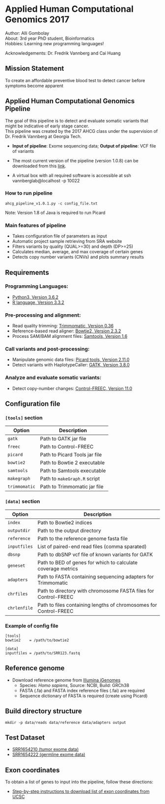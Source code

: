 # Applied Human Computational Genomics 2017

Author: Alli Gombolay  
About: 3rd year PhD student, Bioinformatics  
Hobbies: Learning new programming languages!

Acknowledgements: Dr. Fredrik Vannberg and Cai Huang

## Mission Statement
To create an affordable preventive blood test to detect cancer before symptoms become apparent

## Applied Human Computational Genomics Pipeline
The goal of this pipeline is to detect and evaluate somatic variants that might be indicative of early stage cancer.   
This pipeline was created by the 2017 AHCG class under the supervision of Dr. Fredrik Vannberg at Georgia Tech.

* **Input of pipeline**: Exome sequencing data; **Output of pipeline**: VCF file of variants

* The most current version of the pipeline (version 1.0.8) can be downloaded from this [link]( https://github.com/agombolay/ahcg2017_starterpipeline/blob/master/ahcg_pipeline.py).

*  A virtual box with all required software is accessible at ssh vannberglab@localhost -p 10022

### How to run pipeline
```
ahcg_pipeline_v1.0.1.py -c config_file.txt
```
Note: Version 1.8 of Java is required to run Picard

### Main features of pipeline
* Takes configuration file of parameters as input
* Automatic project sample retrieving from SRA website
* Filters variants by quality (QUAL>=30) and depth (DP>=25)
* Calculates median, average, and max coverage of certain genes
* Detects copy number variants (CNVs) and plots summary results

## Requirements
### Programming Languages:
* [Python3, Version 3.6.2](https://www.python.org/downloads/)
* [R language, Version 3.3.2](https://cran.cnr.berkeley.edu/)

### Pre-processing and alignment:
* Read quality trimming: [Trimmomatic, Version 0.36](http://www.usadellab.org/cms/uploads/supplementary/Trimmomatic/Trimmomatic-0.36.zip)
* Reference-based read aligner: [Bowtie2, Version 2.3.2](https://sourceforge.net/projects/bowtie-bio/files/bowtie2/2.3.2/bowtie2-2.3.2-legacy-linux-x86_64.zip/download)
* Process SAM/BAM alignment files: [Samtools, Version 1.6](https://downloads.sourceforge.net/project/samtools/samtools/1.6/samtools-1.6.tar.bz2?r=https%3A%2F%2Fsourceforge.net%2Fprojects%2Fsamtools%2F&ts=1510018121&use_mirror=phoenixnap)

### Call variants and post-processing:
* Manipulate genomic data files: [Picard tools, Version 2.11.0](http://broadinstitute.github.io/picard/)
* Detect variants with HaplotypeCaller: [GATK, Version 3.8.0](https://software.broadinstitute.org/gatk/download/)

### Analyze and evaluate somatic variants:
* Detect copy-number changes: [Control-FREEC, Version 11.0](https://github.com/BoevaLab/FREEC/archive/v11.0.tar.gz)

## Configuration file
### `[tools]` section

| Option        | Description                                                     |
|---------------|-----------------------------------------------------------------|
| `gatk`        | Path to GATK jar file                                           |
| `freec`       | Path to Control-FREEC                                           |
| `picard`      | Path to Picard Tools jar file                                   |
| `bowtie2`     | Path to Bowtie 2 executable                                     |
| `samtools`    | Path to Samtools executable                                     |
| `makegraph`   | Path to `makeGraph.R` script                                    |
| `trimmomatic` | Path to Trimmomatic jar file                                    |  

### `[data]` section

| Option       | Description                                                      |
|--------------|------------------------------------------------------------------|
| `index`      | Path to Bowtie2 indices                                          |
| `outputdir`  | Path to the output directory                                     |
| `reference`  | Path to the reference genome fasta file                          |
| `inputfiles` | List of paired-end read files (comma sparated)                   |
| `dbsnp`      | Path to dbSNP vcf file of known variants for GATK                |
| `geneset`    | Path to BED of genes for which to calculate coverage metrics     |
| `adapters`   | Path to FASTA containing sequencing adapters for Trimmomatic     |
| `chrfiles`   | Path to directory with chromosome FASTA files for Control-FREEC  |
| `chrlenfile` | Path to files containing lengths of chromosomes for Control-FREEC|

### Example of config file

```
[tools]
bowtie2    = /path/to/bowtie2

[data]
inputfiles = /path/to/SRR123.fastq
```

## Reference genome
* Download reference genome from [Illumina iGenomes](https://support.illumina.com/sequencing/sequencing_software/igenome.html)
  * Species: *Homo sapiens*, Source: NCBI, Build: GRCh38
  * FASTA (.fa) and FASTA index reference files (.fai) are required
  * Sequence dictionary of FASTA is required (create using Picard)

## Build directory structure
```
mkdir -p data/reads data/reference data/adapters output 
```

## Test Dataset
* [SRR1654210 (tumor exome data)](https://www.ncbi.nlm.nih.gov/sra/?term=SRR1654210)
* [SRR1654222 (germline exome data)](https://www.ncbi.nlm.nih.gov/sra/SRR1654222/)

## Exon coordinates
To obtain a list of genes to input into the pipeline, follow these directions:
* [Step-by-step instructions to download list of exon coordinates from UCSC](https://github.com/agombolay/ahcg2017_starterpipeline/blob/master/transcript08.pdf)
